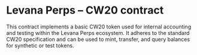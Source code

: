 # Levana Perps – CW20 contract

This contract implements a basic CW20 token used for internal accounting and testing within the Levana Perps ecosystem. It adheres to the standard CW20 specification and can be used to mint, transfer, and query balances for synthetic or test tokens.
